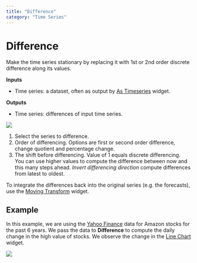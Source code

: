 ```yaml
---
title: "Difference"
category: "Time Series"
---
```

Difference
==========

Make the time series stationary by replacing it with 1st or 2nd order discrete difference along its values.

**Inputs**

- Time series: a dataset, often as output by [As Timeseries](../as_timeseries/) widget.

**Outputs**

- Time series: differences of input time series.

![](../images/difference.png)

1. Select the series to difference.
2. Order of differencing. Options are first or second order difference, change quotient and percentage change.
3. The shift before differencing. Value of 1 equals discrete differencing. You can use higher values to compute the difference between now and this many steps ahead. *Invert differencing direction* compute differences from latest to oldest. 

To integrate the differences back into the original series (e.g. the forecasts), use the [Moving Transform](../moving_transform_w/) widget.

Example
-------

In this example, we are using the [Yahoo Finance](yahoo_finance.md) data for Amazon stocks for the past 6 years. We pass the data to **Difference** to compute the daily change in the high value of stocks. We observe the change in the [Line Chart](../line_chart/) widget.

![](../images/Difference-Example.png)
